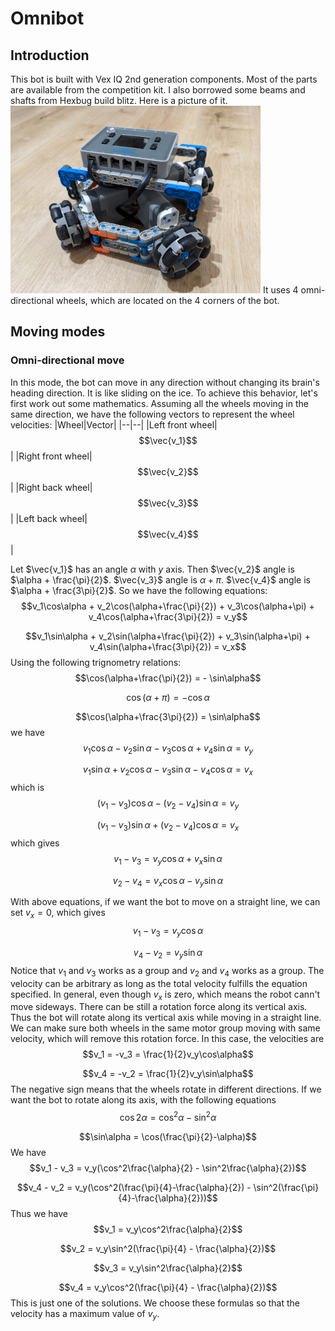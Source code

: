 # Omnibot
## Introduction
This bot is built with Vex IQ 2nd generation components. Most of the parts are available from the competition kit. I also borrowed some beams and shafts from Hexbug build blitz. Here is a picture of it. <img src="omnibot.jpg" height="300" width="400"> It uses 4 omni-directional wheels, which are located on the 4 corners of the bot.

## Moving modes
### Omni-directional move
In this mode, the bot can move in any direction without changing its brain's heading direction. It is like sliding on the ice. To achieve this behavior, let's first work out some mathematics. Assuming all the wheels moving in the same direction, we have the following vectors to represent the wheel velocities:
|Wheel|Vector|
|--|--|
|Left front wheel|$$\vec{v_1}$$|
|Right front wheel|$$\vec{v_2}$$|
|Right back wheel|$$\vec{v_3}$$|
|Left back wheel|$$\vec{v_4}$$|

Let $\vec{v_1}$ has an angle $\alpha$ with $y$ axis. Then $\vec{v_2}$ angle is $\alpha + \frac{\pi}{2}$. $\vec{v_3}$ angle is $\alpha + \pi$. $\vec{v_4}$ angle is $\alpha + \frac{3\pi}{2}$. So we have the following equations:
$$v_1\cos\alpha + v_2\cos(\alpha+\frac{\pi}{2}) + v_3\cos(\alpha+\pi) + v_4\cos(\alpha+\frac{3\pi}{2}) = v_y$$

$$v_1\sin\alpha + v_2\sin(\alpha+\frac{\pi}{2}) + v_3\sin(\alpha+\pi) + v_4\sin(\alpha+\frac{3\pi}{2}) = v_x$$
Using the following trignometry relations:
$$\cos(\alpha+\frac{\pi}{2}) = - \sin\alpha$$

$$\cos(\alpha+\pi) = - \cos\alpha$$

$$\cos(\alpha+\frac{3\pi}{2}) = \sin\alpha$$
we have
$$v_1\cos\alpha - v_2\sin\alpha - v_3\cos\alpha + v_4\sin\alpha = v_y$$

$$v_1\sin\alpha + v_2\cos\alpha - v_3\sin\alpha - v_4\cos\alpha = v_x$$
which is
$$(v_1 - v_3)\cos\alpha - (v_2 - v_4)\sin\alpha = v_y$$

$$(v_1 - v_3)\sin\alpha + (v_2 - v_4)\cos\alpha = v_x$$
which gives
$$v_1 - v_3 = v_y\cos\alpha + v_x\sin\alpha$$

$$v_2 - v_4 = v_x\cos\alpha - v_y\sin\alpha$$

With above equations, if we want the bot to move on a straight line, we can set $v_x = 0$, which gives
$$v_1 - v_3 = v_y\cos\alpha$$

$$v_4 - v_2 = v_y\sin\alpha$$
Notice that $v_1$ and $v_3$ works as a group and $v_2$ and $v_4$ works as a group. The velocity can be arbitrary as long as the total velocity fulfills the equation specified. In general, even though $v_x$ is zero, which means the robot cann't move sideways. There can be still a rotation force along its vertical axis. Thus the bot will rotate along its vertical axis while moving in a straight line. We can make sure both wheels in the same motor group moving with same velocity, which will remove this rotation force. In this case, the velocities are
$$v_1 = -v_3 = \frac{1}{2}v_y\cos\alpha$$

$$v_4 = -v_2 = \frac{1}{2}v_y\sin\alpha$$
The negative sign means that the wheels rotate in different directions.
If we want the bot to rotate along its axis, with the following equations
$$\cos{2\alpha} = \cos^2\alpha - \sin^2\alpha$$

$$\sin\alpha = \cos(\frac{\pi}{2}-\alpha)$$
We have 
$$v_1 - v_3 = v_y(\cos^2\frac{\alpha}{2} - \sin^2\frac{\alpha}{2})$$

$$v_4 - v_2 = v_y(\cos^2(\frac{\pi}{4}-\frac{\alpha}{2}) - \sin^2(\frac{\pi}{4}-\frac{\alpha}{2}))$$
Thus we have
$$v_1 = v_y\cos^2\frac{\alpha}{2}$$

$$v_2 = v_y\sin^2(\frac{\pi}{4} - \frac{\alpha}{2})$$

$$v_3 = v_y\sin^2\frac{\alpha}{2}$$

$$v_4 = v_y\cos^2(\frac{\pi}{4} - \frac{\alpha}{2})$$
This is just one of the solutions. We choose these formulas so that the velocity has a maximum value of $v_y$.


